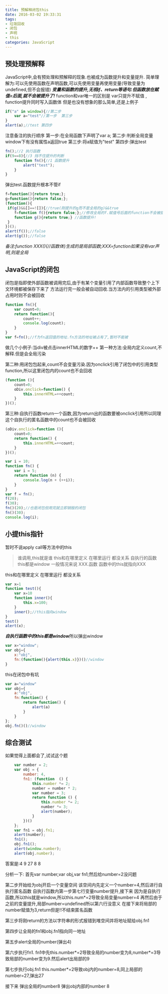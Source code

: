 ```yaml
---
title: 预解释闭包this
date: 2016-03-02 19:33:31
tags:
- 垃圾回收
- 闭包
- 声明
- this
categories: JavaScript
---
```

预处理预解释
---
JavaScript中,会有预处理和预解释的现象.也被成为函数提升和变量提升.
简单理解为:可以先使用函数在声明函数,可以先使用变量再使用变量(导致变量为undefined,但不会报错)
***变量和函数的提升,无视if、return等语句.但函数放在赋值=后面,就不会被提升了!***
function和var唯一的区别是  var只提升不赋值 , function提升同时写入函数体
但是也没有想象的那么简单,还是上例子
```JavaScript
if("a" in window){//第二步
	var a="test"//第一步  第三步
}
alert(a);//test 第四步
```
注意备注的执行顺序<!--more-->
第一步:在全局函数下声明了var a;
第二步:判断全局变量window下有没有属性a返回true
第三步:将a赋值为"test"
第四步:弹出test

```JavaScript
fn();//2 执行函数
if(9==8){//3 挡不住提升的判断
	function fn(){//1 函数提升
		alert("test");
	}
}
```
弹出test.函数提升根本不管if
```JavaScript
f=function(){return true;};
g=function(){return false;};
(function(){
 if(g()&&[]==![]){//true(刚提升的g而不是全局的g)&&true
	f=function f(){return false;};//修改全局的f.赋值号后面的function不会被提升
	function g(){return true;} //函数提升!
 }
})();
alert(f());//false
alert(g());//false
```
*备注:function XXX(){//函数体}生成的是局部函数;XXX=function如果没有var声明,则是全局*

JavaScript的闭包
---
闭包是指即使外部函数被调用完后,由于有某个变量引用了内部函数导致整个上下文环境都被保存下来了
方法运行完一般会被自动回收.当方法内的引用类型被外部占用时则不会被回收
```JavaScript
function fn(){
	var count=0;
	return function(){
		count++;
		console.log(count);
	}
}
var f=fn();//f为fn返回值的地址.fn方法的地址被占有了,暂时不能被
```

做几个小例子:当div被点击innerHTML的数字++
第一种方法:全局内定义count,不解释.但是会全局污染

第二种:用闭包包起来,count不会变量污染.因为onclick引用了闭包中的引用类型function,所以这里闭包内的count也不会回收
```JavaScript
(function (){
	count=0;
	oDiv.onclick=function() {
		this.innerHTML=++count;
	}
})();
```
第三种:自执行函数return一个函数,因为return出的函数要被onclick引用所以同理这个自执行的匿名函数中的count也不会被回收
```JavaScript
(oDiv.onclick=function (){
	count=0;
	return function() {
		this.innerHTML=++count;
	}
})();
```
```JavaScript
var i = 10;
function fn() {
    var i = 5;
    return function (n) {
        console.log(n + (++i));
    }
}
var f = fn();
f(20);
f(30);
fn()(20);//也是闭包但用完就立即销毁的闭包
fn()(30);
console.log(i);
```
小提this指针
---
暂时不说apply call等方法中的this
> 谁调用,this就是谁
> this和在哪里定义 在哪里运行  都没关系
> 自执行的函数this都是window
一般情况来说 XXX.函数    函数中的this就指向XXX

this和在哪里定义 在哪里运行  都没关系
```JavaScript
var x=1
function test(){
	var x=10
	function inner(){
		this.x=100;
	}
	inner();//this指向window
}
test()
alert(x);
```
***自执行函数中的this都是window***所以弹出window
```JavaScript
var x="window";
var obj={
	x:"obj",
	fn:(function(){alert(this.x)})()//window	
}
```
this在闭包中有坑
```JavaScript
var a="window"
var obj={
	a:"obj",
	fn:function() {
		return function() {
			alert(a)
		}
	}
};
obj.fn()()//window
```

综合测试
---
如果觉得上面都会了,试试这个题
```JavaScript
    var number = 2;
    var obj = {
        number: 4,
        fn1: (function  () {
            this.number *= 2;
            number = number * 2;
            var number = 3;
            return function () {
                this.number *= 2;
                number *= 3;
                alert(number);
            }
        })()
    };
    var fn1 = obj.fn1;
    alert(number);
    fn1(); 
    obj.fn1(); 
    alert(window.number);
    alert(obj.number);
```
答案是:4 9 27 8 8

分析一下:
首先var number,var obj,var fn1;然后给number=2没问题

第二步开始给为obj开启一个变量空间
	该空间内先定义一个number=4,然后进行自执行匿名函数
	自执行函数内第一步第七行变量number提升,接下来
	因为是自执行函数,所以this就是window,所以this.num*=2导致全局变量number=4
	再然后由于之前的变量提升,局部number=undefined所以第六行没意义
	在接下来将局部的number赋值为3,return但是!!不结束匿名函数

第三步将刚return的方法以字符串的形式报错到堆空间并将地址赋给obj.fn1

第四步让全局的fn1和obj.fn1指向同一地址

第五步alert全局的number(弹出4)

第六步执行fn1.  fn1中先this.number*=2导致全局的number变为8,number*=3导致局部的number变为9.然后alert出局部的9

第七步执行obj.fn1     this.number*=2导致obj内的number=8,同上局部的number=27,弹出27

接下来 弹出全局的number8   弹出obj内部的number 8

